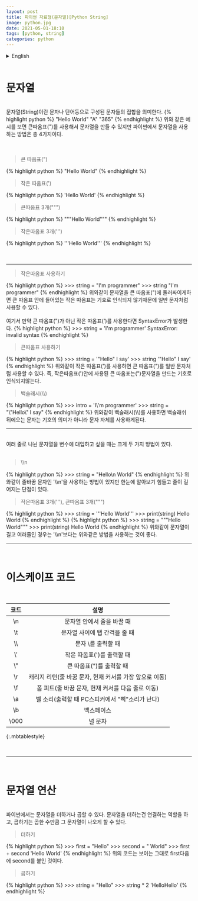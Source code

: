 ```yaml
---
layout: post
title: 파이썬 자료형(문자열)[Python String]
image: python.jpg
date: 2021-05-01-18:10
tags: [python, string]
categories: python
---
```


<details>
<summary>English</summary>
<div markdown="1">


-----------------------------------------------------------------------------------------------
------------------------------------------------------------------------------------------------------------------------------------------------------------------------------------------------
</div>
</details>
<br>

문자열
=====
<br>
문자열(String)이란 문자나 단어등으로 구성된 문자들의 집합을 의미한다.
{% highlight python %}
"Hello World"
"A"
"365"
{% endhighlight %}
위와 같은 예시를 보면 큰따옴표(")를 사용해서 문자열을 만들 수 있지만 파이썬에서 문자열을 사용하는 방법은 총 4가지이다.<br><br><br>


<Blockquote>큰 따옴표(")</Blockquote>
{% highlight python %}
"Hello World"
{% endhighlight %}

<Blockquote>작은 따옴표(')</Blockquote>
{% highlight python %}
'Hello World'
{% endhighlight %}

<Blockquote>큰따옴표 3개(""")</Blockquote>
{% highlight python %}
"""Hello World"""
{% endhighlight %}

<Blockquote>작은따옴표 3개(''')</Blockquote>
{% highlight python %}
'''Hello World'''
{% endhighlight %}
<br><br><br>

-----
<Blockquote>작은따옴표 사용하기</Blockquote>
{% highlight python %}
>>> string = "I'm programmer"
>>> string
"I'm programmer"
{% endhighlight %}
위와같이 문자열을 큰 따옴표(")에 둘러싸이게하면 큰 따옴표 안에 들어있는 작은 따옴표는 기호로 인식되지 않기때문에 일반 문자처럼 사용할 수 있다.<br>
<br>
여기서 만약 큰 따옴표(")가 아닌 작은 따옴표(')를 사용한다면 SyntaxError가 발생한다.
{% highlight python %}
>>> string = 'I'm programmer'
SyntaxError: invalid syntax
{% endhighlight %}
<Blockquote>큰따옴표 사용하기</Blockquote>
{% highlight python %}
>>> string = '"Hello" I say'
>>> string
'"Hello" I say'
{% endhighlight %}
위와같이 작은 따옴표(')를 사용하면 큰 따옴표(")를 일반 문자처럼 사용할 수 있다. 즉, 작은따옴표(')안에 사용된 큰 따옴표는(")문자열을 만드는 기호로 인식되지않는다.
<Blockquote>백슬래시(\\)</Blockquote>
{% highlight python %}
>>> intro = 'I\'m programmer'
>>> string = "\"Hello\" I say"
{% endhighlight %}
위와같이 백슬래시(\\)를 사용하면 백슬래쉬 뒤에오는 문자는 기호의 의미가 아니라 문자 자체를 사용하게된다.
<br>

------

<br>
여러 줄로 나뉜 문자열을 변수에 대입하고 싶을 때는 크게 두 가지 방법이 있다.<br><br>

<Blockquote>\\n</Blockquote>
{% highlight python %}
>>> string = "Hello\n World"
{% endhighlight %}
위와같이 줄바꿈 문자인 '\\n'을 사용하는 방법이 있지만 한눈에 알아보기 힘들고 줄이 길어지는 단점이 있다.

<Blockquote>작은따옴표 3개('''), 큰따옴표 3개(""")</Blockquote>
{% highlight python %}
>>> string = '''Hello
World'''
>>> print(string)
Hello
World
{% endhighlight %}
{% highlight python %}
>>> string = """Hello
World"""
>>> print(string)
Hello
World
{% endhighlight %}
위와같이 문자열이 길고 여러줄인 경우는 '\\n'보다는 위와같은 방법을 사용하는 것이 좋다.

<br>

----------

<br>

이스케이프 코드
=====
<br>

|코드|설명|
|:---:|:---:|
|\n|문자열 안에서 줄을 바꿀 때|
|\t|문자열 사이에 탭 간격을 줄 때|
|\\\\ |문자 \\를 출력할 때|
|\\\'|작은 따옴표(')를 출력할 때|
|\\\"|큰 따옴표(")를 출력할 때|
|\r|캐리지 리턴(줄 바꿈 문자, 현재 커서를 가장 앞으로 이동)|
|\f|폼 피트(줄 바꿈 문자, 현재 커서를 다음 줄로 이동)|
|\a|벨 소리(출력할 때 PC스피커에서 "삑"소리가 난다)|
|\b|백스페이스|
|\000|널 문자|
{:.mbtablestyle}

<br>

--------------------

<br>

문자열 연산
=====

<br>
파이썬에서는 문자열을 더하거나 곱할 수 있다. 문자열을 더하는건 연결하는 역할을 하고, 곱하기는 곱한 수만큼 그 문자열이 나오게 할 수 있다.
<br>
<Blockquote>더하기</Blockquote>
{% highlight python %}
>>> first = "Hello"
>>> second = " World"
>>> first + second
'Hello World'
{% endhighlight %}
위의 코드는 보이는 그대로 first다음에 second를 붙인 것이다.

<Blockquote>곱하기</Blockquote>
{% highlight python %}
>>> string = "Hello"
>>> string * 2
'HelloHello'
{% endhighlight %}
